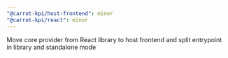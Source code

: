 ```yaml
---
"@carrot-kpi/host-frontend": minor
"@carrot-kpi/react": minor
---
```


Move core provider from React library to host frontend and split entrypoint in
library and standalone mode
